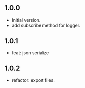 ## 1.0.0

- Initial version.
- add subscribe method for logger.
  
## 1.0.1

- feat: json serialize

## 1.0.2

- refactor: export files.
